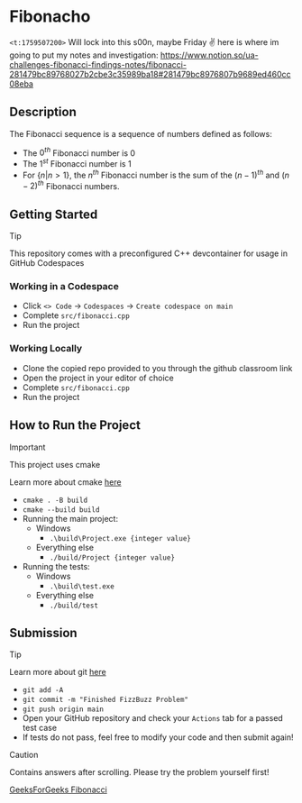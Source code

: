 # Fibonacho
`<t:1759507200>` Will lock into this s00n, maybe Friday ✌️
here is where im going to put my notes and investigation:
https://www.notion.so/ua-challenges-fibonacci-findings-notes/fibonacci-281479bc89768027b2cbe3c35989ba18#281479bc8976807b9689ed460cc08eba
## Description

The Fibonacci sequence is a sequence of numbers defined as follows:
- The $0^{th}$ Fibonacci number is $0$
- The $1^{st}$ Fibonacci number is $1$
- For $\{n|n>1\}$, the $n^{th}$ Fibonacci number is the sum of the $(n-1)^{th}$ and $(n-2)^{th}$ Fibonacci numbers.

## Getting Started

> [!TIP]
> This repository comes with a preconfigured C++ devcontainer for usage in GitHub Codespaces

### Working in a Codespace

- Click `<> Code` -> `Codespaces` -> `Create codespace on main`
- Complete `src/fibonacci.cpp`
- Run the project

### Working Locally

- Clone the copied repo provided to you through the github classroom link
- Open the project in your editor of choice
- Complete `src/fibonacci.cpp`
- Run the project

## How to Run the Project

> [!IMPORTANT]
> This project uses cmake
>
> Learn more about cmake [here](https://cmake.org/)

- `cmake . -B build`
- `cmake --build build`
- Running the main project:
  - Windows
    - `.\build\Project.exe {integer value}`
  - Everything else
    - `./build/Project {integer value}` 
- Running the tests:
  - Windows
    - `.\build\test.exe`
  - Everything else
    - `./build/test`
   
## Submission

> [!TIP]
> Learn more about git [here](https://git-scm.com/)

- `git add -A`
- `git commit -m "Finished FizzBuzz Problem"`
- `git push origin main`
- Open your GitHub repository and check your `Actions` tab for a passed test case
- If tests do not pass, feel free to modify your code and then submit again!

> [!CAUTION]
> Contains answers after scrolling. Please try the problem yourself first!
> 
> [GeeksForGeeks Fibonacci](https://www.geeksforgeeks.org/maths/fibonacci-sequence/)
